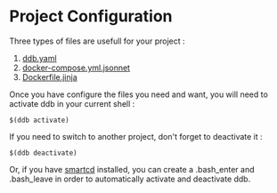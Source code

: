 Project Configuration
===

Three types of files are usefull for your project : 
1. [ddb.yaml](./project_configuration/01-ddb.yaml.md)
2. [docker-compose.yml.jsonnet](./project_configuration/02-docker-compose.yml.jsonnet.md)
3. [Dockerfile.jinja](./project_configuration/03-Dockerfile.jinja.md)

Once you have configure the files you need and want, you will need to activate ddb in your current shell : 
```shell script
$(ddb activate)
```

If you need to switch to another project, don't forget to deactivate it : 
```shell script
$(ddb deactivate)
```

Or, if you have [smartcd](https://github.com/Toilal/smartcd) installed, you can create a .bash_enter and .bash_leave in order to automatically activate and deactivate ddb.